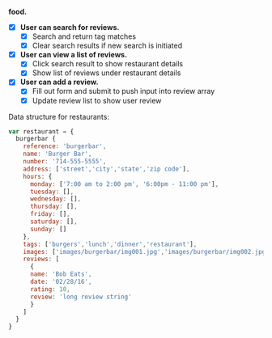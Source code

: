 **food.**
- [x] **User can search for reviews.**
  * [x] Search and return tag matches
  * [x] Clear search results if new search is initiated
- [x] **User can view a list of reviews.**
  * [x] Click search result to show restaurant details
  * [x] Show list of reviews under restaurant details
- [x] **User can add a review.**
  * [x] Fill out form and submit to push input into review array
  * [x] Update review list to show user review

Data structure for restaurants:
```javascript
var restaurant = {
  burgerbar {
    reference: 'burgerbar',
    name: 'Burger Bar',
    number: '714-555-5555',
    address: ['street','city','state','zip code'],
    hours: {
      monday: ['7:00 am to 2:00 pm', '6:00pm - 11:00 pm'],
      tuesday: [],
      wednesday: [],
      thursday: [],
      friday: [],
      saturday: [],
      sunday: []
    },
    tags: ['burgers','lunch','dinner','restaurant'],
    images: ['images/burgerbar/img001.jpg','images/burgerbar/img002.jpg','images/burgerbar/img003.jpg'],
    reviews: [
      {
      name: 'Bob Eats',
      date: '02/28/16',
      rating: 10,
      review: 'long review string'
      }
    ]
  }
}
```
